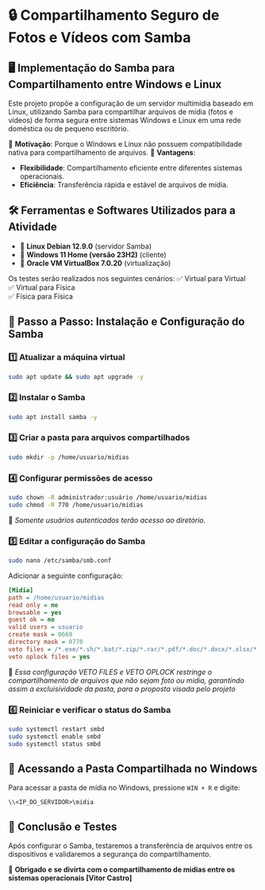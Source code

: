 # 🔒 Compartilhamento Seguro de Fotos e Vídeos com Samba

## 🖥️ Implementação do Samba para Compartilhamento entre Windows e Linux

Este projeto propõe a configuração de um servidor multimídia baseado em Linux, utilizando Samba para compartilhar arquivos de mídia (fotos e vídeos) de forma segura entre sistemas Windows e Linux em uma rede doméstica ou de pequeno escritório. 

🔹 **Motivação**: Porque o Windows e Linux não possuem compatibilidade nativa para compartilhamento de arquivos. 
🔹 **Vantagens**:

- **Flexibilidade**: Compartilhamento eficiente entre diferentes sistemas operacionais.
- **Eficiência**: Transferência rápida e estável de arquivos de mídia.

## 🛠️ Ferramentas e Softwares Utilizados para a Atividade

- 🔹 **Linux Debian 12.9.0** (servidor Samba)
- 🔹 **Windows 11 Home (versão 23H2)** (cliente)
- 🔹 **Oracle VM VirtualBox 7.0.20** (virtualização)

Os testes serão realizados nos seguintes cenários:
✅ Virtual para Virtual  
✅ Virtual para Física  
✅ Física para Física  

## 🔧 Passo a Passo: Instalação e Configuração do Samba

### 1️⃣ **Atualizar a máquina virtual**
```bash
sudo apt update && sudo apt upgrade -y
```

### 2️⃣ **Instalar o Samba**
```bash
sudo apt install samba -y
```

### 3️⃣ **Criar a pasta para arquivos compartilhados**
```bash
sudo mkdir -p /home/usuario/midias
```

### 4️⃣ **Configurar permissões de acesso**
```bash
sudo chown -R administrador:usuário /home/usuario/midias
sudo chmod -R 770 /home/usuario/midias
```
🔹 *Somente usuários autenticados terão acesso ao diretório.*

### 5️⃣ **Editar a configuração do Samba**
```bash
sudo nano /etc/samba/smb.conf
```
Adicionar a seguinte configuração:
```ini
[Midia]
path = /home/usuario/midias
read only = no
browsable = yes
guest ok = no
valid users = usuario
create mask = 0660
directory mask = 0770
veto files = /*.exe/*.sh/*.bat/*.zip/*.rar/*.pdf/*.doc/*.docx/*.xlsx/*.pptx/
veto oplock files = yes
```
🔹 *Essa configuração VETO FILES e VETO OPLOCK restringe o compartilhamento de arquivos que não sejam foto ou midia, garantindo assim a excluisividade da pasta, para a proposta visada pelo projeto*

### 6️⃣ **Reiniciar e verificar o status do Samba**
```bash
sudo systemctl restart smbd
sudo systemctl enable smbd
sudo systemctl status smbd
```

## 📂 Acessando a Pasta Compartilhada no Windows

Para acessar a pasta de mídia no Windows, pressione `WIN + R` e digite:
```plaintext
\\<IP_DO_SERVIDOR>\midia
```


## 🚀 Conclusão e Testes

Após configurar o Samba, testaremos a transferência de arquivos entre os dispositivos e validaremos a segurança do compartilhamento.


🚀 **Obrigado e se divirta com o compartilhamento de midias entre os sistemas operacionais [Vitor Castro]**


